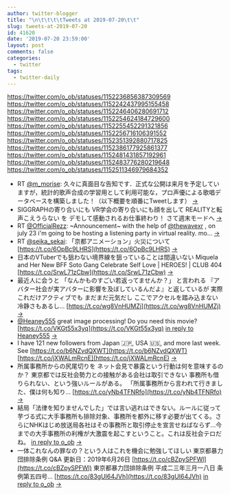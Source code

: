 ```yaml
---
author: twitter-blogger
title: "\n\t\t\t\tTweets at 2019-07-20\t\t"
slug: tweets-at-2019-07-20
id: 41620
date: '2019-07-20 23:59:00'
layout: post
comments: false
categories:
  - twitter
tags:
  - twitter-daily
---
```


https://twitter.com/o_ob/statuses/1152236856387309569 https://twitter.com/o_ob/statuses/1152242437995155458 https://twitter.com/o_ob/statuses/1152246406280691712 https://twitter.com/o_ob/statuses/1152254624184729600 https://twitter.com/o_ob/statuses/1152255452291321856 https://twitter.com/o_ob/statuses/1152256716106391552 https://twitter.com/o_ob/statuses/1152351392880717825 https://twitter.com/o_ob/statuses/1152386177925861377 https://twitter.com/o_ob/statuses/1152481431857192961 https://twitter.com/o_ob/statuses/1152483776280219648 https://twitter.com/o_ob/statuses/1152511346979684352  

*   RT [@m_morise](https://twitter.com/m_morise): 久々に真面目な告知です．正式な公開は来月を予定していますが，統計的歌声合成の学習用として利用可能な，プロ声優による歌唱データベースを構築しました！（以下概要を順番にTweetします） [->](https://twitter.com/o_ob/statuses/1152236856387309569)
*   SIGGRAPHの寄り合いにも VR学会の寄り合いにも顔を出して REALITYと転声こえうらない を デモして感動されるお仕事終わり！ さて週末モードへ [->](https://twitter.com/o_ob/statuses/1152242437995155458)
*   RT [@OfficialRezz](https://twitter.com/OfficialRezz): ~Announcement~ with the help of [@thewavexr](https://twitter.com/thewavexr) , on july 23 i'm going to be hosting a listening party in virtual reality. mo… [->](https://twitter.com/o_ob/statuses/1152246406280691712)
*   RT [@seika_sekai](https://twitter.com/seika_sekai): 「京都アニメーション」火災について [https://t.co/6OpBc9LHRS](https://t.co/6OpBc9LHRS) [->](https://twitter.com/o_ob/statuses/1152254624184729600)
*   日本のVTuberでも狙わない境界線を狙っていることは間違いない Miquela and Her New BFF Soto Gang Celebrate Self Love | HEROES! | CLUB 404 [https://t.co/SrwL71zCbw](https://t.co/SrwL71zCbw) [->](https://twitter.com/o_ob/statuses/1152255452291321856)
*   最近人に会うと 「なんかものすごい若返ってませんか？」 と言われる 『アバター社会が実アバターに影響を及ぼしているんだよ』と返しているが 実際これだけアクティブでも まだまだ元気だし ここでアクセルを踏み込まない冷静さもあるし… [https://t.co/wg8VnHUMZj](https://t.co/wg8VnHUMZj) [->](https://twitter.com/o_ob/statuses/1152256716106391552)
*   [@Heaney555](https://twitter.com/Heaney555) great image processing! Do you need this movie? [https://t.co/VKGt55x3yq](https://t.co/VKGt55x3yq) [in reply to Heaney555](https://twitter.com/Heaney555/statuses/1152312999002234882) [->](https://twitter.com/o_ob/statuses/1152351392880717825)
*   I have 121 new followers from Japan 🇯🇵, USA 🇺🇸, and more last week. See [https://t.co/b6NZvdQXWT](https://t.co/b6NZvdQXWT) [https://t.co/jXWALmRcnE](https://t.co/jXWALmRcnE) [->](https://twitter.com/o_ob/statuses/1152386177925861377)
*   所属事務所からの尻尾切りを ネット会見で暴露という行動は何を意味するのか？ 東京都では反社会勢力との接触がある会社は取引できない 事務所も借りられない、という強いルールがある。 「所属事務所から言われて行きました、僕は何も知り… [https://t.co/yNb4TFNRfo](https://t.co/yNb4TFNRfo) [->](https://twitter.com/o_ob/statuses/1152481431857192961)
*   結局「法律を知りませんでした」では言い逃れはできない。ルールに従って芋づる式に大手事務所も排除対象、事務所を都外に移す必要が出てくる。さらにNHKはじめ放送局各社はその事務所と取引停止を宣言せねばならず…今までの大手事務所の利権が大激震を起こすということ。これは反社会テロだね。 [in reply to o_ob](https://twitter.com/o_ob/statuses/1152481431857192961) [->](https://twitter.com/o_ob/statuses/1152483776280219648)
*   一体これなんの罪なの？という人はこれを機会に勉強してほしい 東京都暴力団排除条例 Q&A 更新日：2019年6月26日 [https://t.co/cBZpySPFWl](https://t.co/cBZpySPFWl) 東京都暴力団排除条例 平成二三年三月一八日 条例第五四号… [https://t.co/83gUI64JVh](https://t.co/83gUI64JVh) [in reply to o_ob](https://twitter.com/o_ob/statuses/1152483776280219648) [->](https://twitter.com/o_ob/statuses/1152511346979684352)